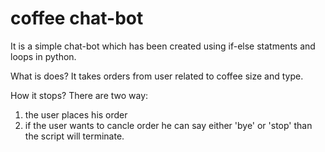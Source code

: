 # coffee chat-bot
It is a simple chat-bot which has been created using if-else statments and loops in python.

What is does?
It takes orders from user related to coffee size and type.

How it stops?
There are two way:
1) the user places his order
2) if the user wants to cancle order he can say either 'bye' or 'stop' than the script will terminate.
